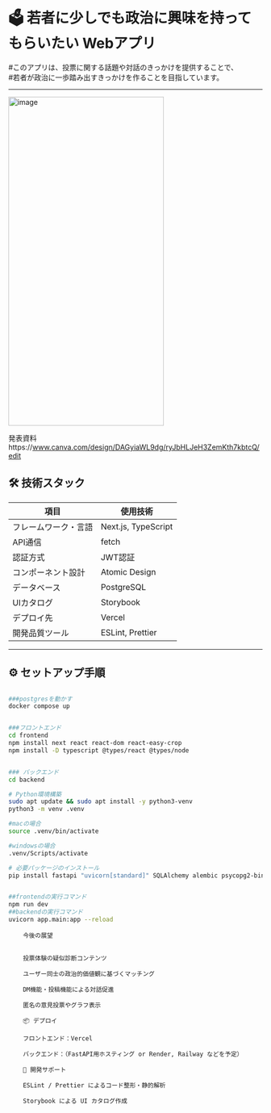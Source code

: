 # 🗳 若者に少しでも政治に興味を持ってもらいたい Webアプリ

#このアプリは、投票に関する話題や対話のきっかけを提供することで、  
#若者が政治に一歩踏み出すきっかけを作ることを目指しています。

---
<img width="308" height="652" alt="image" src="https://github.com/user-attachments/assets/fea5cb32-8f34-487a-bfcc-62274128e206" />

発表資料https://www.canva.com/design/DAGyiaWL9dg/ryJbHLJeH3ZemKth7kbtcQ/edit

## 🛠 技術スタック

| 項目                 | 使用技術            |
| -------------------- | ------------------- |
| フレームワーク・言語 | Next.js, TypeScript |
| API通信              | fetch               |
| 認証方式             | JWT認証             |
| コンポーネント設計   | Atomic Design       |
| データベース         | PostgreSQL          |
| UIカタログ           | Storybook           |
| デプロイ先           | Vercel              |
| 開発品質ツール       | ESLint, Prettier    |

---

## ⚙️ セットアップ手順

```bash

###postgresを動かす
docker compose up


###フロントエンド
cd frontend
npm install next react react-dom react-easy-crop
npm install -D typescript @types/react @types/node


### バックエンド
cd backend

# Python環境構築
sudo apt update && sudo apt install -y python3-venv
python3 -m venv .venv

#macの場合
source .venv/bin/activate

#windowsの場合
.venv/Scripts/activate

# 必要パッケージのインストール
pip install fastapi "uvicorn[standard]" SQLAlchemy alembic psycopg2-binary python-jose passlib python-dotenv pydantic-settings bcrypt boto3 python-multipart


##frontendの実行コマンド
npm run dev
##backendの実行コマンド
uvicorn app.main:app --reload

```

```💡
    今後の展望


    投票体験の疑似診断コンテンツ

    ユーザー同士の政治的価値観に基づくマッチング

    DM機能・投稿機能による対話促進

    匿名の意見投票やグラフ表示

    📦 デプロイ

    フロントエンド：Vercel

    バックエンド：（FastAPI用ホスティング or Render, Railway などを予定）

    🧪 開発サポート

    ESLint / Prettier によるコード整形・静的解析

    Storybook による UI カタログ作成
```


